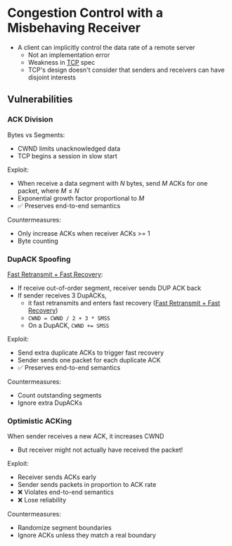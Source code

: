 # Congestion Control with a Misbehaving Receiver

- A client can implicitly control the data rate of a remote server
	- Not an implementation error
	- Weakness in [TCP](TCP/TCP.md) spec
	- TCP's design doesn't consider that senders and receivers can have disjoint interests

## Vulnerabilities

### ACK Division

Bytes vs Segments:
- CWND limits unacknowledged data
- TCP begins a session in slow start

Exploit:
- When receive a data segment with $N$ bytes, send $M$ ACKs for one packet, where $M \leq N$
- Exponential growth factor proportional to $M$
- ✅ Preserves end-to-end semantics

Countermeasures:
- Only increase ACKs when receiver ACKs >= 1
- Byte counting

### DupACK Spoofing

[Fast Retransmit + Fast Recovery](TCP/Fast%20Retransmit%20+%20Fast%20Recovery.md):
- If receive out-of-order segment, receiver sends DUP ACK back
- If sender receives 3 DupACKs,
	- it fast retransmits and enters fast recovery ([Fast Retransmit + Fast Recovery](TCP/Fast%20Retransmit%20+%20Fast%20Recovery.md))
	- `CWND = CWND / 2 + 3 * SMSS`
	- On a DupACK, `CWND += SMSS`

Exploit:
- Send extra duplicate ACKs to trigger fast recovery
- Sender sends one packet for each duplicate ACK
- ✅ Preserves end-to-end semantics

Countermeasures:
- Count outstanding segments
- Ignore extra DupACKs

### Optimistic ACKing

When sender receives a new ACK, it increases CWND
- But receiver might not actually have received the packet!

Exploit:
- Receiver sends ACKs early
- Sender sends packets in proportion to ACK rate
- ❌ Violates end-to-end semantics
- ❌ Lose reliability

Countermeasures:
- Randomize segment boundaries
- Ignore ACKs unless they match a real boundary
